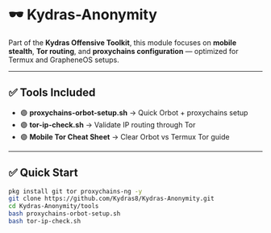 # 🕶️ Kydras-Anonymity

Part of the **Kydras Offensive Toolkit**, this module focuses on **mobile stealth**, **Tor routing**, and **proxychains configuration** — optimized for Termux and GrapheneOS setups.

---

## ✅ Tools Included
- 🟣 **proxychains-orbot-setup.sh** → Quick Orbot + proxychains setup
- 🟣 **tor-ip-check.sh** → Validate IP routing through Tor
- 🟣 **Mobile Tor Cheat Sheet** → Clear Orbot vs Termux Tor guide

---

## ✅ Quick Start
```bash
pkg install git tor proxychains-ng -y
git clone https://github.com/Kydras8/Kydras-Anonymity.git
cd Kydras-Anonymity/tools
bash proxychains-orbot-setup.sh
bash tor-ip-check.sh
